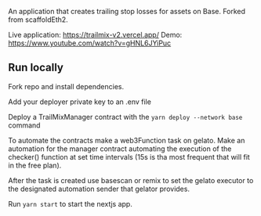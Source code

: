 An application that creates trailing stop losses for assets on Base. Forked from scaffoldEth2.

Live application: https://trailmix-v2.vercel.app/
Demo: https://www.youtube.com/watch?v=gHNL6JYiPuc

## Run locally
Fork repo and install dependencies. 

Add your deployer private key to an .env file

Deploy a TrailMixManager contract with the `yarn deploy --network base` command

To automate the contracts make a web3Function task on gelato. Make an automation for the manager contract automating the execution of the checker() function at set time intervals (15s is tha most frequent that will fit in the free plan). 

After the task is created use basescan or remix to set the gelato executor to the designated automation sender that gelator provides.

Run `yarn start` to start the nextjs app.
